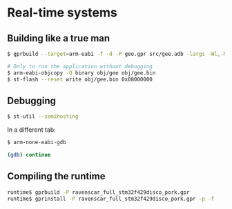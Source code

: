 # Real-time systems 

## Building like a true man

```bash
$ gprbuild --target=arm-eabi -f -d -P gee.gpr src/gee.adb -largs -Wl,-Map=map.txt

# Only to run the application without debugging
$ arm-eabi-objcopy -O binary obj/gee obj/gee.bin
$ st-flash --reset write obj/gee.bin 0x08000000
```

## Debugging

```bash
$ st-util --semihosting
```

In a different tab:

```bash
$ arm-none-eabi-gdb

(gdb) continue
```

## Compiling the runtime

```bash
runtime$ gprbuild -P ravenscar_full_stm32f429disco_pork.gpr
runtime$ gprinstall -P ravenscar_full_stm32f429disco_pork.gpr -p -f
```
